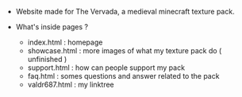 - Website made for The Vervada, a medieval minecraft texture pack.

- What's inside pages ?
  - index.html : homepage
  - showcase.html : more images of what my texture pack do ( unfinished )
  - support.html : how can people support my pack
  - faq.html : somes questions and answer related to the pack
  - valdr687.html : my linktree




